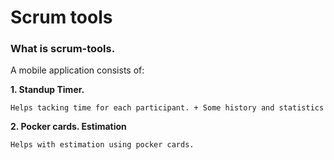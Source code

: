 # Scrum tools

### What is scrum-tools.
A mobile application consists of:

**1. Standup Timer.**
    
    Helps tacking time for each participant. + Some history and statistics

**2. Pocker cards. Estimation**
    
    Helps with estimation using pocker cards.